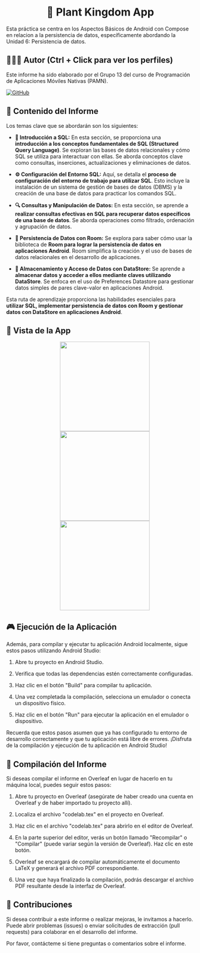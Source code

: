 <h1 align="center">🌱 Plant Kingdom App</h1>

Esta práctica se centra en los Aspectos Básicos de Android con Compose en relacion a la persistencia de datos, específicamente abordando la Unidad 6: Persistencia de datos.

## 🙆👨‍💻 Autor (Ctrl + Click para ver los perfiles)
Este informe ha sido elaborado por el Grupo 13 del curso de Programación de Aplicaciones Móviles Nativas (PAMN).

[![GitHub](https://img.shields.io/badge/GitHub-Alejandro%20David%20Arzola%20Saavedra-blue?style=flat-square&logo=github)](https://github.com/AlejandroDavidArzolaSaavedra)
  
## 📑 Contenido del Informe
Los temas clave que se abordarán son los siguientes:

- **🚀 Introducción a SQL:**
  En esta sección, se proporciona una **introducción a los conceptos fundamentales de SQL (Structured Query Language)**. Se exploran las bases de datos relacionales y cómo SQL se utiliza para interactuar con ellas. Se aborda conceptos clave como consultas, inserciones, actualizaciones y eliminaciones de datos.

- **⚙️ Configuración del Entorno SQL:**
  Aquí, se detalla el **proceso de configuración del entorno de trabajo para utilizar SQL**. Esto incluye la instalación de un sistema de gestión de bases de datos (DBMS) y la creación de una base de datos para practicar los comandos SQL.

- **🔍 Consultas y Manipulación de Datos:**
  En esta sección, se aprende a **realizar consultas efectivas en SQL para recuperar datos específicos de una base de datos**. Se aborda operaciones como filtrado, ordenación y agrupación de datos.

- **💾 Persistencia de Datos con Room:**
  Se explora para saber cómo usar la biblioteca de **Room para lograr la persistencia de datos en aplicaciones Android**. Room simplifica la creación y el uso de bases de datos relacionales en el desarrollo de aplicaciones.

- **🔐 Almacenamiento y Acceso de Datos con DataStore:**
  Se aprende a **almacenar datos y acceder a ellos mediante claves utilizando DataStore**. Se enfoca en el uso de Preferences Datastore para gestionar datos simples de pares clave-valor en aplicaciones Android.

Esta ruta de aprendizaje proporciona las habilidades esenciales para **utilizar SQL, implementar persistencia de datos con Room y gestionar datos con DataStore en aplicaciones Android**.

## 📱 Vista de la App
<ul align="center">		
  <img  style="width:15rem" src="https://i.imgur.com/qZuqTFq.png">
  <img  style="width:15rem" src="https://i.imgur.com/ZKY3YXx.png">
  <img  style="width:15rem" src="https://i.imgur.com/ggjSPXL.png">
</ul>

## 🎮 Ejecución de la Aplicación
Además, para compilar y ejecutar tu aplicación Android localmente, sigue estos pasos utilizando Android Studio:

1. Abre tu proyecto en Android Studio.

2. Verifica que todas las dependencias estén correctamente configuradas.

3. Haz clic en el botón "Build" para compilar tu aplicación.

4. Una vez completada la compilación, selecciona un emulador o conecta un dispositivo físico.

5. Haz clic en el botón "Run" para ejecutar la aplicación en el emulador o dispositivo.

Recuerda que estos pasos asumen que ya has configurado tu entorno de desarrollo correctamente y que tu aplicación está libre de errores. ¡Disfruta de la compilación y ejecución de tu aplicación en Android Studio!


## 📄 Compilación del Informe
Si deseas compilar el informe en Overleaf en lugar de hacerlo en tu máquina local, puedes seguir estos pasos:

1. Abre tu proyecto en Overleaf (asegúrate de haber creado una cuenta en Overleaf y de haber importado tu proyecto allí).

2. Localiza el archivo "codelab.tex" en el proyecto en Overleaf.

3. Haz clic en el archivo "codelab.tex" para abrirlo en el editor de Overleaf.

4. En la parte superior del editor, verás un botón llamado "Recompilar" o "Compilar" (puede variar según la versión de Overleaf). Haz clic en este botón.

5. Overleaf se encargará de compilar automáticamente el documento LaTeX y generará el archivo PDF correspondiente.

6. Una vez que haya finalizado la compilación, podrás descargar el archivo PDF resultante desde la interfaz de Overleaf.

## 🤝 Contribuciones
Si desea contribuir a este informe o realizar mejoras, le invitamos a hacerlo. Puede abrir problemas (issues) o enviar solicitudes de extracción (pull requests) para colaborar en el desarrollo del informe.

Por favor, contácteme si tiene preguntas o comentarios sobre el informe.
